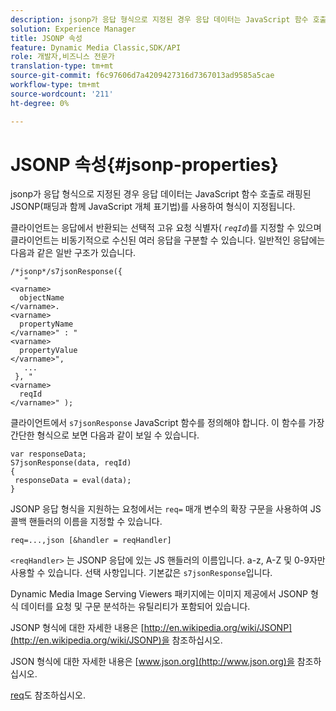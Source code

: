 ```yaml
---
description: jsonp가 응답 형식으로 지정된 경우 응답 데이터는 JavaScript 함수 호출로 래핑된 JSONP(패딩과 함께 JavaScript 개체 표기법)를 사용하여 형식이 지정됩니다.
solution: Experience Manager
title: JSONP 속성
feature: Dynamic Media Classic,SDK/API
role: 개발자,비즈니스 전문가
translation-type: tm+mt
source-git-commit: f6c97606d7a4209427316d7367013ad9585a5cae
workflow-type: tm+mt
source-wordcount: '211'
ht-degree: 0%

---
```



# JSONP 속성{#jsonp-properties}

jsonp가 응답 형식으로 지정된 경우 응답 데이터는 JavaScript 함수 호출로 래핑된 JSONP(패딩과 함께 JavaScript 개체 표기법)를 사용하여 형식이 지정됩니다.

클라이언트는 응답에서 반환되는 선택적 고유 요청 식별자( *`reqId`*)를 지정할 수 있으며 클라이언트는 비동기적으로 수신된 여러 응답을 구분할 수 있습니다. 일반적인 응답에는 다음과 같은 일반 구조가 있습니다.

```
/*jsonp*/s7jsonResponse({ 
   " 
<varname>
  objectName 
</varname>. 
<varname>
  propertyName 
</varname>" : " 
<varname>
  propertyValue 
</varname>", 
   ... 
 }, " 
<varname>
  reqId 
</varname>" );
```

클라이언트에서 `s7jsonResponse` JavaScript 함수를 정의해야 합니다. 이 함수를 가장 간단한 형식으로 보면 다음과 같이 보일 수 있습니다.

```
var responseData; 
S7jsonResponse(data, reqId) 
{ 
 responseData = eval(data); 
}
```

JSONP 응답 형식을 지원하는 요청에서는 `req=` 매개 변수의 확장 구문을 사용하여 JS 콜백 핸들러의 이름을 지정할 수 있습니다.

`req=...,json [&handler = reqHandler]`

`<reqHandler>` 는 JSONP 응답에 있는 JS 핸들러의 이름입니다. a-z, A-Z 및 0-9자만 사용할 수 있습니다. 선택 사항입니다. 기본값은 `s7jsonResponse`입니다.

Dynamic Media Image Serving Viewers 패키지에는 이미지 제공에서 JSONP 형식 데이터를 요청 및 구문 분석하는 유틸리티가 포함되어 있습니다.

JSONP 형식에 대한 자세한 내용은 [http://en.wikipedia.org/wiki/JSONP](http://en.wikipedia.org/wiki/JSONP)을 참조하십시오.

JSON 형식에 대한 자세한 내용은 [www.json.org](http://www.json.org)을 참조하십시오.

[req](../../../../../../is-api/http-ref/image-serving-api-ref/c-http-protocol-reference/c-command-reference/r-req/r-req.md#reference-907cdb4a97034db7ad94695f25552e76)도 참조하십시오.
